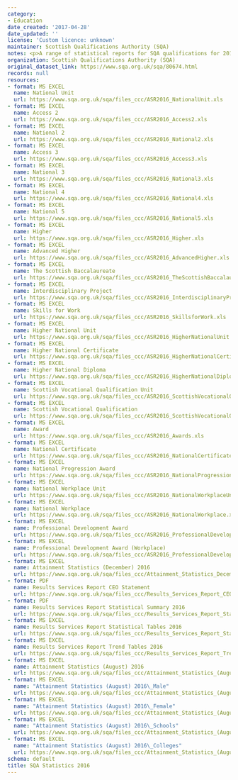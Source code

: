 ```yaml
---
category:
- Education
date_created: '2017-04-28'
date_updated: ''
license: 'Custom licence: unknown'
maintainer: Scottish Qualifications Authority (SQA)
notes: <p>A range of statistical reports for SQA qualifications for 2016.</p>
organization: Scottish Qualifications Authority (SQA)
original_dataset_link: https://www.sqa.org.uk/sqa/80674.html
records: null
resources:
- format: MS EXCEL
  name: National Unit
  url: https://www.sqa.org.uk/sqa/files_ccc/ASR2016_NationalUnit.xls
- format: MS EXCEL
  name: Access 2
  url: https://www.sqa.org.uk/sqa/files_ccc/ASR2016_Access2.xls
- format: MS EXCEL
  name: National 2
  url: https://www.sqa.org.uk/sqa/files_ccc/ASR2016_National2.xls
- format: MS EXCEL
  name: Access 3
  url: https://www.sqa.org.uk/sqa/files_ccc/ASR2016_Access3.xls
- format: MS EXCEL
  name: National 3
  url: https://www.sqa.org.uk/sqa/files_ccc/ASR2016_National3.xls
- format: MS EXCEL
  name: National 4
  url: https://www.sqa.org.uk/sqa/files_ccc/ASR2016_National4.xls
- format: MS EXCEL
  name: National 5
  url: https://www.sqa.org.uk/sqa/files_ccc/ASR2016_National5.xls
- format: MS EXCEL
  name: Higher
  url: https://www.sqa.org.uk/sqa/files_ccc/ASR2016_Higher.xls
- format: MS EXCEL
  name: Advanced Higher
  url: https://www.sqa.org.uk/sqa/files_ccc/ASR2016_AdvancedHigher.xls
- format: MS EXCEL
  name: The Scottish Baccalaureate
  url: https://www.sqa.org.uk/sqa/files_ccc/ASR2016_TheScottishBaccalaureate.xls
- format: MS EXCEL
  name: Interdisciplinary Project
  url: https://www.sqa.org.uk/sqa/files_ccc/ASR2016_InterdisciplinaryProject.xls
- format: MS EXCEL
  name: Skills for Work
  url: https://www.sqa.org.uk/sqa/files_ccc/ASR2016_SkillsforWork.xls
- format: MS EXCEL
  name: Higher National Unit
  url: https://www.sqa.org.uk/sqa/files_ccc/ASR2016_HigherNationalUnit.xls
- format: MS EXCEL
  name: Higher National Certificate
  url: https://www.sqa.org.uk/sqa/files_ccc/ASR2016_HigherNationalCertificate.xls
- format: MS EXCEL
  name: Higher National Diploma
  url: https://www.sqa.org.uk/sqa/files_ccc/ASR2016_HigherNationalDiploma.xls
- format: MS EXCEL
  name: Scottish Vocational Qualification Unit
  url: https://www.sqa.org.uk/sqa/files_ccc/ASR2016_ScottishVocationalQualificationUnit.xls
- format: MS EXCEL
  name: Scottish Vocational Qualification
  url: https://www.sqa.org.uk/sqa/files_ccc/ASR2016_ScottishVocationalQualification.xls
- format: MS EXCEL
  name: Award
  url: https://www.sqa.org.uk/sqa/files_ccc/ASR2016_Awards.xls
- format: MS EXCEL
  name: National Certificate
  url: https://www.sqa.org.uk/sqa/files_ccc/ASR2016_NationalCertificate.xls
- format: MS EXCEL
  name: National Progression Award
  url: https://www.sqa.org.uk/sqa/files_ccc/ASR2016_NationalProgressionAward.xls
- format: MS EXCEL
  name: National Workplace Unit
  url: https://www.sqa.org.uk/sqa/files_ccc/ASR2016_NationalWorkplaceUnit.xls
- format: MS EXCEL
  name: National Workplace
  url: https://www.sqa.org.uk/sqa/files_ccc/ASR2016_NationalWorkplace.xls
- format: MS EXCEL
  name: Professional Development Award
  url: https://www.sqa.org.uk/sqa/files_ccc/ASR2016_ProfessionalDevelopmentAward.xls
- format: MS EXCEL
  name: Professional Development Award (Workplace)
  url: https://www.sqa.org.uk/sqa/files_ccc/ASR2016_ProfessionalDevelopmentAwardWorkplace.xls
- format: MS EXCEL
  name: Attainment Statistics (December) 2016
  url: https://www.sqa.org.uk/sqa/files_ccc/Attainment_Statistics_December_2016v2.xls
- format: PDF
  name: Results Services Report CEO Statement
  url: https://www.sqa.org.uk/sqa/files_ccc/Results_Services_Report_CEO_Statement_2016.pdf
- format: PDF
  name: Results Services Report Statistical Summary 2016
  url: https://www.sqa.org.uk/sqa/files_ccc/Results_Services_Report_Statistical_Summary_2016.pdf
- format: MS EXCEL
  name: Results Services Report Statistical Tables 2016
  url: https://www.sqa.org.uk/sqa/files_ccc/Results_Services_Report_Statistical_Tables_2016.xls
- format: MS EXCEL
  name: Results Services Report Trend Tables 2016
  url: https://www.sqa.org.uk/sqa/files_ccc/Results_Services_Report_Trend_Tables_2016b.xls
- format: MS EXCEL
  name: Attainment Statistics (August) 2016
  url: https://www.sqa.org.uk/sqa/files_ccc/Attainment_Statistics_(August)_2016.xls
- format: MS EXCEL
  name: "Attainment Statistics (August) 2016\_Male"
  url: https://www.sqa.org.uk/sqa/files_ccc/Attainment_Statistics_(August)_2016_Male.xls
- format: MS EXCEL
  name: "Attainment Statistics (August) 2016\_Female"
  url: https://www.sqa.org.uk/sqa/files_ccc/Attainment_Statistics_(August)_2016_Female.xls
- format: MS EXCEL
  name: "Attainment Statistics (August) 2016\_Schools"
  url: https://www.sqa.org.uk/sqa/files_ccc/Attainment_Statistics_(August)_2016_Schools.xls
- format: MS EXCEL
  name: "Attainment Statistics (August) 2016\_Colleges"
  url: https://www.sqa.org.uk/sqa/files_ccc/Attainment_Statistics_(August)_2016_Colleges.xls
schema: default
title: SQA Statistics 2016
---
```

